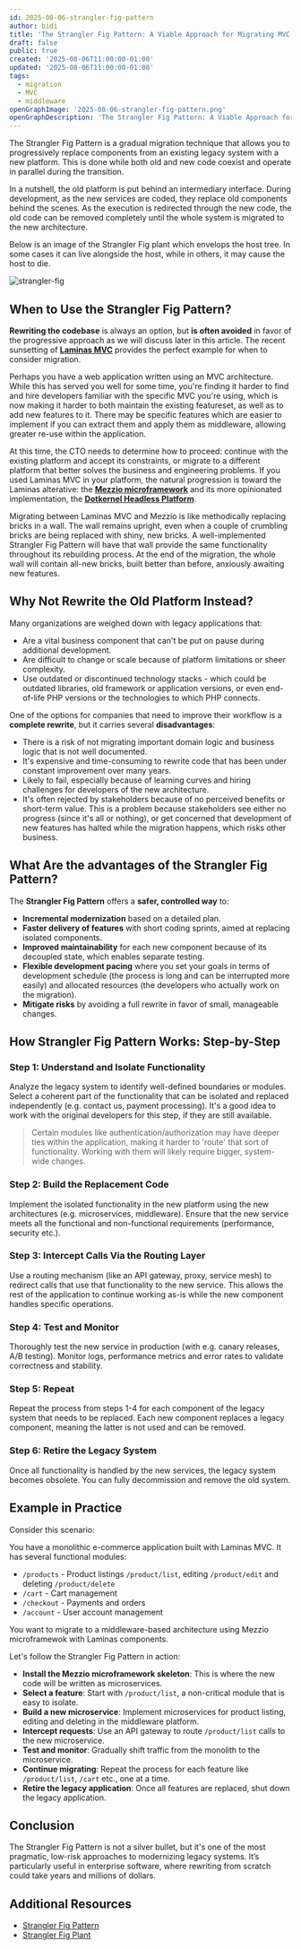 ```yaml
---
id: 2025-08-06-strangler-fig-pattern
author: bidi
title: 'The Strangler Fig Pattern: A Viable Approach for Migrating MVC to Middleware'
draft: false
public: true
created: '2025-08-06T11:00:00-01:00'
updated: '2025-08-06T11:00:00-01:00'
tags:
  - migration
  - MVC
  - middleware
openGraphImage: '2025-08-06-strangler-fig-pattern.png'
openGraphDescription: 'The Strangler Fig Pattern: A Viable Approach for Migrating MVC to Middleware'
---
```


The Strangler Fig Pattern is a gradual migration technique that allows you to progressively replace components from an existing legacy system with a new platform.
This is done while both old and new code coexist and operate in parallel during the transition.

<!--- EXTENDED -->

In a nutshell, the old platform is put behind an intermediary interface.
During development, as the new services are coded, they replace old components behind the scenes.
As the execution is redirected through the new code, the old code can be removed completely until the whole system is migrated to the new architecture.

Below is an image of the Strangler Fig plant which envelops the host tree.
In some cases it can live alongside the host, while in others, it may cause the host to die.

![strangler-fig](/images/blog/strangler-fig/strangler-fig.jpg "strangler fig")

## When to Use the Strangler Fig Pattern?

**Rewriting the codebase** is always an option, but **is often avoided** in favor of the progressive approach as we will discuss later in this article.
The recent sunsetting of [**Laminas MVC**](https://docs.laminas.dev/mvc/) provides the perfect example for when to consider migration.

Perhaps you have a web application written using an MVC architecture.
While this has served you well for some time, you're finding it harder to find and hire developers familiar with the specific MVC you're using, which is now making it harder to both maintain the existing featureset, as well as to add new features to it.
There may be specific features which are easier to implement if you can extract them and apply them as middleware, allowing greater re-use within the application.

At this time, the CTO needs to determine how to proceed: continue with the existing platform and accept its constraints, or migrate to a different platform that better solves the business and engineering problems.
If you used Laminas MVC in your platform, the natural progression is toward the Laminas alterative: the [**Mezzio microframework**](https://docs.mezzio.dev/) and its more opinionated implementation, the [**Dotkernel Headless Platform**](https://www.dotkernel.com/).

Migrating between Laminas MVC and Mezzio is like methodically replacing bricks in a wall.
The wall remains upright, even when a couple of crumbling bricks are being replaced with shiny, new bricks.
A well-implemented Strangler Fig Pattern will have that wall provide the same functionality throughout its rebuilding process.
At the end of the migration, the whole wall will contain all-new bricks, built better than before, anxiously awaiting new features.

## Why Not Rewrite the Old Platform Instead?

Many organizations are weighed down with legacy applications that:

- Are a vital business component that can't be put on pause during additional development.
- Are difficult to change or scale because of platform limitations or sheer complexity.
- Use outdated or discontinued technology stacks - which could be outdated libraries, old framework or application versions, or even end-of-life PHP versions or the technologies to which PHP connects.

One of the options for companies that need to improve their workflow is a **complete rewrite**, but it carries several **disadvantages**:

- There is a risk of not migrating important domain logic and business logic that is not well documented.
- It's expensive and time-consuming to rewrite code that has been under constant improvement over many years.
- Likely to fail, especially because of learning curves and hiring challenges for developers of the new architecture.
- It's often rejected by stakeholders because of no perceived benefits or short-term value. This is a problem because stakeholders see either no progress (since it's all or nothing), or get concerned that development of new features has halted while the migration happens, which risks other business.

## What Are the advantages of the Strangler Fig Pattern?

The **Strangler Fig Pattern** offers a **safer, controlled way** to:

- **Incremental modernization** based on a detailed plan.
- **Faster delivery of features** with short coding sprints, aimed at replacing isolated components.
- **Improved maintainability** for each new component because of its decoupled state, which enables separate testing.
- **Flexible development pacing** where you set your goals in terms of development schedule (the process is long and can be interrupted more easily) and allocated resources (the developers who actually work on the migration).
- **Mitigate risks** by avoiding a full rewrite in favor of small, manageable changes.

## How Strangler Fig Pattern Works: Step-by-Step

### Step 1: Understand and Isolate Functionality

Analyze the legacy system to identify well-defined boundaries or modules.
Select a coherent part of the functionality that can be isolated and replaced independently (e.g. contact us, payment processing).
It's a good idea to work with the original developers for this step, if they are still available.

> Certain modules like authentication/authorization may have deeper ties within the application, making it harder to 'route' that sort of functionality.
> Working with them will likely require bigger, system-wide changes.

### Step 2: Build the Replacement Code

Implement the isolated functionality in the new platform using the new architectures (e.g. microservices, middleware).
Ensure that the new service meets all the functional and non-functional requirements (performance, security etc.).

### Step 3: Intercept Calls Via the Routing Layer

Use a routing mechanism (like an API gateway, proxy, service mesh) to redirect calls that use that functionality to the new service.
This allows the rest of the application to continue working as-is while the new component handles specific operations.

### Step 4: Test and Monitor

Thoroughly test the new service in production (with e.g. canary releases, A/B testing).
Monitor logs, performance metrics and error rates to validate correctness and stability.

### Step 5: Repeat

Repeat the process from steps 1-4 for each component of the legacy system that needs to be replaced.
Each new component replaces a legacy component, meaning the latter is not used and can be removed.

### Step 6: Retire the Legacy System

Once all functionality is handled by the new services, the legacy system becomes obsolete.
You can fully decommission and remove the old system.

## Example in Practice

Consider this scenario:

You have a monolithic e-commerce application built with Laminas MVC.
It has several functional modules:

- `/products` - Product listings `/product/list`, editing `/product/edit` and deleting  `/product/delete`
- `/cart` - Cart management
- `/checkout` - Payments and orders
- `/account` - User account management

You want to migrate to a middleware-based architecture using Mezzio microframewok with Laminas components.

Let's follow the Strangler Fig Pattern in action:

- **Install the Mezzio microframework skeleton**: This is where the new code will be written as microservices.
- **Select a feature**: Start with `/product/list`, a non-critical module that is easy to isolate.
- **Build a new microservice**: Implement microservices for product listing, editing and deleting in the middleware platform.
- **Intercept requests**: Use an API gateway to route `/product/list` calls to the new microservice.
- **Test and monitor**: Gradually shift traffic from the monolith to the microservice.
- **Continue migrating**: Repeat the process for each feature like `/product/list`, `/cart` etc., one at a time.
- **Retire the legacy application**: Once all features are replaced, shut down the legacy application.

## Conclusion

The Strangler Fig Pattern is not a silver bullet, but it's one of the most pragmatic, low-risk approaches to modernizing legacy systems.
It’s particularly useful in enterprise software, where rewriting from scratch could take years and millions of dollars.

## Additional Resources

- [Strangler Fig Pattern](https://martinfowler.com/bliki/StranglerFigApplication.html)
- [Strangler Fig Plant](https://en.wikipedia.org/wiki/Strangler_fig)
